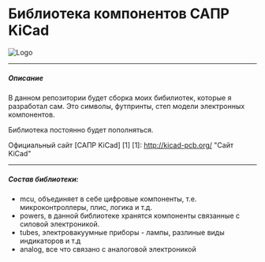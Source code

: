 # Библиотека компонентов САПР KiCad
![Logo](https://cdn.sparkfun.com/assets/learn_tutorials/6/6/0/kicad_logo_paths1.png)
***
##### Описание
В данном репозитории будет сборка моих бибилиотек, которые я разработал сам. Это  символы, футпринты, степ модели электронных компонентов. 

Библиотека постоянно будет пополняться.

Официальный сайт [САПР KiCad] [1]
[1]:  http://kicad-pcb.org/  "Сайт KiCad"
***
##### Состав библиотеки:

- mcu, объединяет в себе цифровые компоненты, т.е. микроконтроллеры, плис, логика и т.д.
- powers, в данной библиотеке хранятся компоненты связанные с силовой электроникой.
- tubes, электровакуумные приборы - лампы, разлиные виды индикаторов и т.д
- analog, все что связано с аналоговой электроникой

